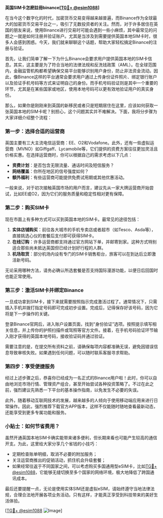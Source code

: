 **英国SIM卡怎麽註冊binance[[TG💪+ @esim1088](https://t.me/s/esim1088)]**

在当今这个数字化的时代，加密货币交易变得越来越普遍，而Binance作为全球最大的加密货币交易平台之一，吸引了无数投资者的关注。然而，对于许多居住在英国的朋友来说，使用Binance进行交易时可能会遇到一些小麻烦，其中最常见的问题之一就是如何注册并验证账户。尤其是当涉及到需要提供英国本地SIM卡时，很多人会感到困惑。今天，我们就来聊聊这个话题，帮助大家轻松搞定Binance的注册与验证。

首先，让我们简单了解一下为什么Binance会要求用户提供英国本地的SIM卡信息。其实，这主要是为了符合当地的法律法规和反洗钱政策（AML）。在全球范围内，金融监管机构都希望确保交易平台能够识别用户身份，防止非法资金流动。因此，像Binance这样的平台通常会要求用户通过上传身份证件照片、绑定银行账户以及验证手机号码等方式来证明自己的身份。而手机号码验证则是其中一个重要的环节，尤其是在某些国家或地区，使用本地号码可以更有效地验证用户的真实身份。

那么，如果你是刚刚来到英国的新移民或者只是短期居住在这里，应该如何获取一张英国本地的SIM卡呢？别担心，这个问题其实并不难解决。下面，我将分步骤为大家详细介绍整个流程：

### 第一步：选择合适的运营商

英国主要有三大主流电信运营商：EE、O2和Vodafone。此外，还有一些虚拟运营商（MVNO）如Giffgaff、Lycamobile等，它们提供的资费方案往往更加灵活且价格实惠。在选择运营商时，你可以根据自己的需求考虑以下几点：
- **资费计划**：是否包含无限流量、通话时间及短信服务？
- **网络覆盖**：你所在地区的信号强度如何？
- **额外福利**：有些运营商可能提供免费试用期或其他优惠活动。

一般来说，对于初次接触英国市场的用户而言，建议先从一家大牌运营商开始尝试，比如EE或O2，因为它们的服务质量和稳定性相对更有保障。

### 第二步：购买SIM卡

现在市面上有多种方式可以买到英国本地的SIM卡。最常见的途径包括：
1. **实体店铺购买**：前往各大城市的手机专卖店或者超市（如Tesco、Asda等），直接挑选心仪的套餐后支付即可获得SIM卡。
2. **在线订购**：许多运营商都支持通过官方网站下单，并邮寄到家。这种方式特别适合那些尚未抵达英国但已经计划好行程的人群。
3. **机场取货**：部分机场内设有专门的SIM卡销售柜台，旅客可以在到达后立即激活新号码。

无论采用哪种方法，请务必确认所选套餐是否支持国际漫游功能，以便日后回国时也能正常使用。

### 第三步：激活SIM卡并绑定Binance

一旦成功拿到SIM卡，接下来就需要按照指示完成激活过程了。通常情况下，只需插入手机并拨打指定号码即可完成初步设置。完成后，记得保存好该号码，因为它将是下一步操作的关键。

登录Binance官网后，进入账户设置页面，找到“身份验证”选项。按照提示填写相关信息，并上传你的护照扫描件或驾照等官方文件。接着，在手机号码验证环节输入刚才获得的英国本地号码，接收验证码并通过验证。

需要注意的是，在提交所有资料之前，请确保每项内容都准确无误，避免因错误信息导致审核失败。如果遇到任何问题，可以随时联系客服寻求帮助。

### 第四步：享受便捷服务

经过上述步骤之后，恭喜你已经成为一名正式的Binance用户啦！此时，你可以自由地浏览市场行情、管理资产组合，甚至开始尝试各种投资策略了。不过在此之前，强烈建议先熟悉一下平台的基本操作指南，以免发生不必要的失误。

此外，随着移动互联网技术的发展，越来越多的人倾向于使用移动端应用来进行日常操作。因此，强烈推荐下载官方APP版本，这样不仅能随时随地查看最新动态，还能享受到更多专属功能和服务。

### 小贴士：如何节省费用？

虽然开通英国本地SIM卡确实能带来诸多便利，但长期来看也可能产生较高的通信开支。为此，这里给大家分享几个省钱的小技巧：
- 定期检查账单明细，取消不必要的附加服务；
- 关注运营商推出的促销活动，抓住机会升级套餐；
- 如果经常往返于不同国家之间，可以考虑购买多国通用型eSIM卡，比如[TG💪+ @esim1088](https://t.me/s/esim1088)，它能够无缝切换至多个国家的网络环境，极大地降低了跨国通讯成本。

最后还要提醒一点，无论是使用实体SIM还是虚拟eSIM，请始终遵守当地法律法规，合理合法地开展各项业务活动。只有这样，才能真正享受到科技带来的美好生活体验。

[[TG💪+ @esim1088](https://t.me/s/esim1088) ![Image](https://i.postimg.cc/4NQfJmqS/Snipaste-2025-05-13-00-14-12.png)]